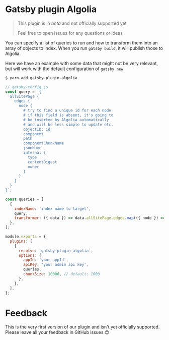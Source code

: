 # Gatsby plugin Algolia

> This plugin is in _beta_ and not officially supported yet
>
> Feel free to open issues for any questions or ideas

You can specify a list of queries to run and how to transform them into an array of objects to index. When you run `gatsby build`, it will publish those to Algolia.

Here we have an example with some data that might not be very relevant, but will work with the default configuration of `gatsby new`

```sh
$ yarn add gatsby-plugin-algolia
```

```js
// gatsby-config.js
const query = `{
  allSitePage {
    edges {
      node {
        # try to find a unique id for each node
        # if this field is absent, it's going to
        # be inserted by Algolia automatically
        # and will be less simple to update etc.
        objectID: id
        component
        path
        componentChunkName
        jsonName
        internal {
          type
          contentDigest
          owner
        }
      }
    }
  }
}`;

const queries = [
  {
    indexName: 'index name to target',
    query,
    transformer: ({ data }) => data.allSitePage.edges.map(({ node }) => node),
  },
];

module.exports = {
  plugins: [
    {
      resolve: `gatsby-plugin-algolia`,
      options: {
        appId: 'your appId',
        apiKey: 'your admin api key',
        queries,
        chunkSize: 10000, // default: 1000
      },
    },
  ],
};
```

# Feedback

This is the very first version of our plugin and isn't yet officially supported. Please leave all your feedback in GitHub issues 😊
